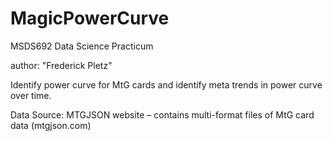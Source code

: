# MagicPowerCurve

MSDS692 Data Science Practicum

author: "Frederick Pletz"

Identify power curve for MtG cards and identify meta trends in power curve over time.

Data Source: MTGJSON website – contains multi-format files of MtG card data (mtgjson.com)
